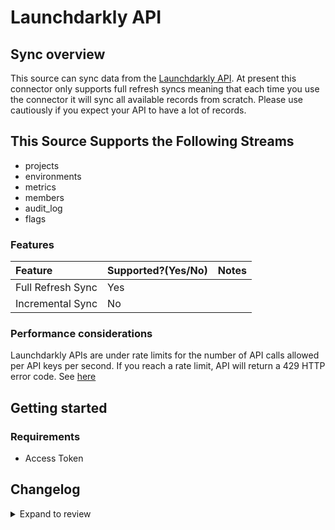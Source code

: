 # Launchdarkly API

## Sync overview

This source can sync data from the [Launchdarkly API](https://apidocs.launchdarkly.com/#section/Overview). At present this connector only supports full refresh syncs meaning that each time you use the connector it will sync all available records from scratch. Please use cautiously if you expect your API to have a lot of records.

## This Source Supports the Following Streams

- projects
- environments
- metrics
- members
- audit_log
- flags

### Features

| Feature           | Supported?\(Yes/No\) | Notes |
| :---------------- | :------------------- | :---- |
| Full Refresh Sync | Yes                  |       |
| Incremental Sync  | No                   |       |

### Performance considerations

Launchdarkly APIs are under rate limits for the number of API calls allowed per API keys per second. If you reach a rate limit, API will return a 429 HTTP error code. See [here](https://apidocs.launchdarkly.com/#section/Overview/Rate-limiting)

## Getting started

### Requirements

- Access Token

## Changelog

<details>
  <summary>Expand to review</summary>

| Version | Date       | Pull Request                                              | Subject                                        |
| :------ | :--------- | :-------------------------------------------------------- | :--------------------------------------------- |
| 0.2.2 | 2024-10-28 | [47620](https://github.com/airbytehq/airbyte/pull/47620) | Update dependencies |
| 0.2.1 | 2024-08-16 | [44196](https://github.com/airbytehq/airbyte/pull/44196) | Bump source-declarative-manifest version |
| 0.2.0 | 2024-08-15 | [44135](https://github.com/airbytehq/airbyte/pull/44135) | Refactor connector to manifest-only format |
| 0.1.13 | 2024-08-12 | [43791](https://github.com/airbytehq/airbyte/pull/43791) | Update dependencies |
| 0.1.12 | 2024-08-10 | [43587](https://github.com/airbytehq/airbyte/pull/43587) | Update dependencies |
| 0.1.11 | 2024-08-03 | [43270](https://github.com/airbytehq/airbyte/pull/43270) | Update dependencies |
| 0.1.10 | 2024-07-27 | [42600](https://github.com/airbytehq/airbyte/pull/42600) | Update dependencies |
| 0.1.9 | 2024-07-20 | [42369](https://github.com/airbytehq/airbyte/pull/42369) | Update dependencies |
| 0.1.8 | 2024-07-13 | [41700](https://github.com/airbytehq/airbyte/pull/41700) | Update dependencies |
| 0.1.7 | 2024-07-10 | [41425](https://github.com/airbytehq/airbyte/pull/41425) | Update dependencies |
| 0.1.6 | 2024-07-09 | [41284](https://github.com/airbytehq/airbyte/pull/41284) | Update dependencies |
| 0.1.5 | 2024-07-06 | [40891](https://github.com/airbytehq/airbyte/pull/40891) | Update dependencies |
| 0.1.4 | 2024-06-25 | [40395](https://github.com/airbytehq/airbyte/pull/40395) | Update dependencies |
| 0.1.3 | 2024-06-22 | [40131](https://github.com/airbytehq/airbyte/pull/40131) | Update dependencies |
| 0.1.2 | 2024-06-06 | [39245](https://github.com/airbytehq/airbyte/pull/39245) | [autopull] Upgrade base image to v1.2.2 |
| 0.1.1 | 2024-05-28 | [38694](https://github.com/airbytehq/airbyte/pull/38694) | Make compatible with builder |
| 0.1.0   | 2022-10-30 | [#18660](https://github.com/airbytehq/airbyte/pull/18660) | 🎉 New Source: Launchdarkly API [low-code CDK] |

</details>
